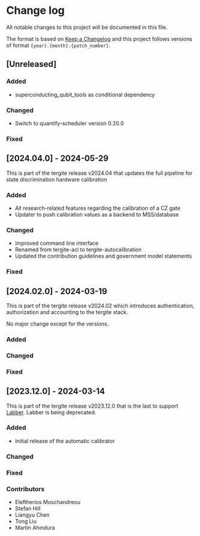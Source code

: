 # Change log

All notable changes to this project will be documented in this file.

The format is based on [Keep a Changelog](http://keepachangelog.com/)
and this project follows versions of format `{year}.{month}.{patch_number}`.

## [Unreleased]

### Added
- superconducting_qubit_tools as conditional dependency

### Changed
- Switch to quantify-scheduler version 0.20.0

### Fixed

## [2024.04.0] - 2024-05-29

This is part of the tergite release v2024.04 that updates the full pipeline for state discrimination hardware calibration

### Added
- All research-related features regarding the calibration of a CZ gate
- Updater to push calibration values as a backend to MSS/database

### Changed
- Improved command line interface
- Renamed from tergite-acl to tergite-autocalibration
- Updated the contribution guidelines and government model statements

### Fixed

## [2024.02.0] - 2024-03-19

This is part of the tergite release v2024.02 which introduces authentication, authorization and accounting to the
tergite stack.

No major change except for the versions.

### Added

### Changed

### Fixed

## [2023.12.0] - 2024-03-14

This is part of the tergite release v2023.12.0 that is the last to support [Labber](https://www.keysight.com/us/en/products/software/application-sw/labber-software.html).
Labber is being deprecated.

### Added

- Initial release of the automatic calibrator

### Changed

### Fixed

### Contributors

- Eleftherios Moschandreou
- Stefan Hill
- Liangyu Chen
- Tong Liu
- Martin Ahindura